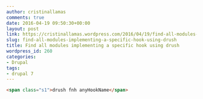 ```yaml
---
author: cristinallamas
comments: true
date: 2016-04-19 09:50:30+00:00
layout: post
link: https://cristinallamas.wordpress.com/2016/04/19/find-all-modules-implementing-a-specific-hook-using-drush/
slug: find-all-modules-implementing-a-specific-hook-using-drush
title: Find all modules implementing a specific hook using drush
wordpress_id: 260
categories:
- Drupal
tags:
- drupal 7
---
```

```html
<span class="s1">drush fnh anyHookName</span>
```


